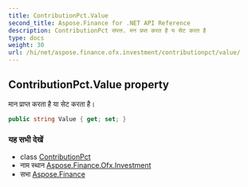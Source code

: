 ```yaml
---
title: ContributionPct.Value
second_title: Aspose.Finance for .NET API Reference
description: ContributionPct संपत्त. मन प्रप्त करत है य सेट करत है
type: docs
weight: 30
url: /hi/net/aspose.finance.ofx.investment/contributionpct/value/
---
```

## ContributionPct.Value property

मान प्राप्त करता है या सेट करता है।

```csharp
public string Value { get; set; }
```

### यह सभी देखें

* class [ContributionPct](../)
* नाम स्थान [Aspose.Finance.Ofx.Investment](../../contributionpct/)
* सभा [Aspose.Finance](../../../)


